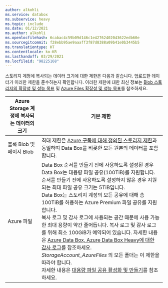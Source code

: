 ```yaml
---
author: alkohli
ms.service: databox
ms.subservice: heavy
ms.topic: include
ms.date: 01/12/2021
ms.author: alkohli
ms.openlocfilehash: 6cabac4c59b09d146c1e42762402043622edb60e
ms.sourcegitcommit: f28ebb95ae9aaaff3f87d8388a09b41e0b3445b5
ms.translationtype: HT
ms.contentlocale: ko-KR
ms.lasthandoff: 03/29/2021
ms.locfileid: "98225168"
---
```

스토리지 계정에 복사되는 데이터 크기에 대한 제한은 다음과 같습니다. 업로드한 데이터가 이러한 제한을 준수하는지 확인합니다. 이러한 제한에 대한 최신 정보는 [Blob 스토리지의 확장성 및 성능 목표](../articles/storage/blobs/scalability-targets.md) 및 [Azure Files 확장성 및 성능 목표](../articles/storage/files/storage-files-scale-targets.md)를 참조하세요.

| Azure Storage 계정에 복사되는 데이터의 크기                      | 기본 제한          |
|---------------------------------------------------------------------|------------------------|
| 블록 Blob 및 페이지 Blob                                            | 최대 제한은 [Azure 구독에 대해 정의된 스토리지 제한](../articles/azure-resource-manager/management/azure-subscription-service-limits.md#storage-limits)과 동일하며 Data Box를 비롯한 모든 원본의 데이터를 포함합니다.   |
| Azure 파일                                                          | Data Box 순서를 만들기 전에 사용하도록 설정된 경우 Data Box는 대용량 파일 공유(100TiB)를 지원합니다. <br> 순서를 만들기 전에 사용하도록 설정하지 않은 경우 지원되는 최대 파일 공유 크기는 5TiB입니다. <br> Data Box는 스토리지 계정의 모든 공유에 대해 총 100TiB를 허용하는 Azure Premium 파일 공유를 지원합니다. <br> 복사 로그 및 감사 로그에 사용되는 공간 때문에 사용 가능한 최대 용량이 약간 줄어듭니다. 복사 로그 및 감사 로그를 위해 최소 100GiB가 예약되어 있습니다. 자세한 내용은 [Azure Data Box, Azure Data Box Heavy에 대한 감사 로그](../articles/databox/data-box-audit-logs.md)를 참조하세요. <br> *StorageAccount_AzureFiles* 의 모든 폴더는 이 제한을 따라야 합니다. <br> 자세한 내용은 [대용량 파일 공유 활성화 및 만들기](../articles/storage/files/storage-files-how-to-create-large-file-share.md)를 참조하세요.      |
